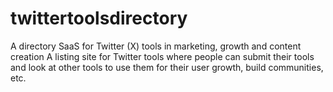# twittertoolsdirectory
A directory SaaS for Twitter (X) tools in marketing, growth and content creation
A listing site for Twitter tools where people can submit their tools and look at other tools to use them for their user growth, build communities, etc. 
